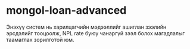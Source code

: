 # mongol-loan-advanced
Энэхүү систем нь харилцагчийн мэдээллийг ашиглан зээлийн эрсдэлийг тооцоолж, NPL rate буюу чанаргүй зээл болох магадлалыг таамаглах зорилготой юм.
